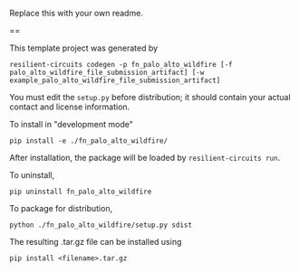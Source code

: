 Replace this with your own readme.

==

This template project was generated by

    resilient-circuits codegen -p fn_palo_alto_wildfire [-f palo_alto_wildfire_file_submission_artifact] [-w example_palo_alto_wildfire_file_submission_artifact]


You must edit the `setup.py` before distribution;
it should contain your actual contact and license information.

To install in "development mode"

    pip install -e ./fn_palo_alto_wildfire/

After installation, the package will be loaded by `resilient-circuits run`.


To uninstall,

    pip uninstall fn_palo_alto_wildfire


To package for distribution,

    python ./fn_palo_alto_wildfire/setup.py sdist

The resulting .tar.gz file can be installed using

    pip install <filename>.tar.gz
